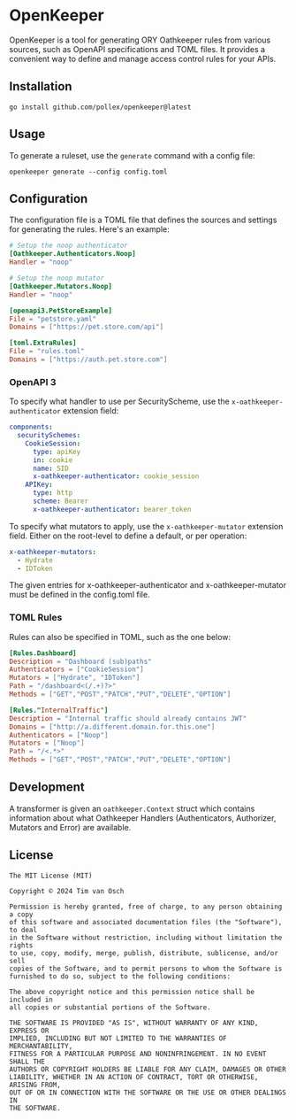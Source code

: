 # OpenKeeper

OpenKeeper is a tool for generating ORY Oathkeeper rules from various sources, such as OpenAPI specifications and TOML files. It provides a convenient way to define and manage access control rules for your APIs.

## Installation

```
go install github.com/pollex/openkeeper@latest
```

## Usage

To generate a ruleset, use the `generate` command with a config file:

```
openkeeper generate --config config.toml
```

## Configuration

The configuration file is a TOML file that defines the sources and settings for generating the rules. Here's an example:

```toml
# Setup the noop authenticator
[Oathkeeper.Authenticators.Noop]
Handler = "noop"

# Setup the noop mutator
[Oathkeeper.Mutators.Noop]
Handler = "noop"

[openapi3.PetStoreExample]
File = "petstore.yaml"
Domains = ["https://pet.store.com/api"]

[toml.ExtraRules]
File = "rules.toml"
Domains = ["https://auth.pet.store.com"]
```

### OpenAPI 3

To specify what handler to use per SecurityScheme, use the `x-oathkeeper-authenticator` extension field:

```yaml
components:
  securitySchemes:
    CookieSession:
      type: apiKey
      in: cookie
      name: SID
      x-oathkeeper-authenticator: cookie_session
    APIKey:
      type: http
      scheme: Bearer
      x-oathkeeper-authenticator: bearer_token
```

To specify what mutators to apply, use the `x-oathkeeper-mutator` extension field. Either on the root-level to define a default, or per operation:

```yaml
x-oathkeeper-mutators:
  - Hydrate
  - IDToken
```

The given entries for x-oathkeeper-authenticator and x-oathkeeper-mutator must be defined in the config.toml file. 

### TOML Rules

Rules can also be specified in TOML, such as the one below:

```toml
[Rules.Dashboard]
Description = "Dashboard (sub)paths"
Authenticators = ["CookieSession"]
Mutators = ["Hydrate", "IDToken"]
Path = "/dashboard<(/.+)?>"
Methods = ["GET","POST","PATCH","PUT","DELETE","OPTION"]

[Rules."InternalTraffic"]
Description = "Internal traffic should already contains JWT"
Domains = ["http://a.different.domain.for.this.one"]
Authenticators = ["Noop"]
Mutators = ["Noop"]
Path = "/<.*>"
Methods = ["GET","POST","PATCH","PUT","DELETE","OPTION"]
```

## Development

A transformer is given an `oathkeeper.Context` struct which contains information about what Oathkeeper Handlers (Authenticators, Authorizer, Mutators and Error) are available.


## License

```
The MIT License (MIT)

Copyright © 2024 Tim van Osch

Permission is hereby granted, free of charge, to any person obtaining a copy
of this software and associated documentation files (the "Software"), to deal
in the Software without restriction, including without limitation the rights
to use, copy, modify, merge, publish, distribute, sublicense, and/or sell
copies of the Software, and to permit persons to whom the Software is
furnished to do so, subject to the following conditions:

The above copyright notice and this permission notice shall be included in
all copies or substantial portions of the Software.

THE SOFTWARE IS PROVIDED "AS IS", WITHOUT WARRANTY OF ANY KIND, EXPRESS OR
IMPLIED, INCLUDING BUT NOT LIMITED TO THE WARRANTIES OF MERCHANTABILITY,
FITNESS FOR A PARTICULAR PURPOSE AND NONINFRINGEMENT. IN NO EVENT SHALL THE
AUTHORS OR COPYRIGHT HOLDERS BE LIABLE FOR ANY CLAIM, DAMAGES OR OTHER
LIABILITY, WHETHER IN AN ACTION OF CONTRACT, TORT OR OTHERWISE, ARISING FROM,
OUT OF OR IN CONNECTION WITH THE SOFTWARE OR THE USE OR OTHER DEALINGS IN
THE SOFTWARE.
```